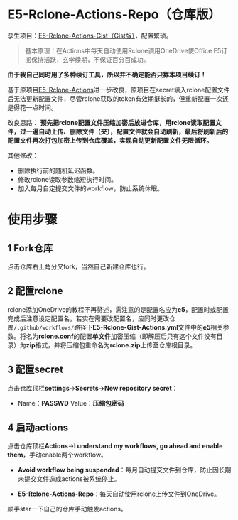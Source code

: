 # E5-Rclone-Actions-Repo（仓库版）

孪生项目：[E5-Rclone-Actions-Gist（Gist版）](https://github.com/ChirmyRam/E5-Rclone-Actions-Gist)，配置繁琐。

> 基本原理：在Actions中每天自动使用Rclone调用OneDrive使Office E5订阅保持活跃，玄学续期，不保证百分百成功。

**由于我自己同时用了多种续订工具，所以并不确定能否只靠本项目续订！**

基于原项目[E5-Rclone-Actions](https://github.com/peng4740/E5-Rclone-Actions)进一步改良，原项目在secret填入rclone配置文件后无法更新配置文件，尽管rclone获取的token有效期挺长的，但重新配置一次还是得花一点时间。

改良思路：
**预先把rclone配置文件压缩加密后放进仓库，用rclone读取配置文件，过一遍自动上传、删除文件（夹），配置文件就会自动刷新，最后将刷新后的配置文件再次打包加密上传到仓库覆盖，实现自动更新配置文件无限循环。**

其他修改：
- 删除执行前的随机延迟函数。
- 修改rclone读取参数缩短执行时间。
- 加入每月自定提交文件的workflow，防止系统休眠。

# 使用步骤
## 1 Fork仓库
点击仓库右上角分叉fork，当然自己新建仓库也行。
## 2 配置rclone
rclone添加OneDrive的教程不再赘述，需注意的是配置名应为**e5**，配置时或配置完成后注意设定配置名，若实在需要改配置名，应同时更改仓库`/.github/workflows/`路径下**E5-Rclone-Gist-Actions.yml**文件中的**e5**相关参数。将名为**rclone.conf**的配置**单文件**加密压缩（即解压后只有这个文件没有目录）为**zip**格式，并将压缩包重命名为**rclone.zip**上传至仓库根目录。
## 3 配置secret

点击仓库顶栏**settings**→**Secrets→New repository secret**：

- Name：**PASSWD**  Value：**压缩包密码**


## 4 启动actions
点击仓库顶栏**Actions**→**I understand my workflows, go ahead and enable them**，手动enable两个workflow。

- **Avoid workflow being suspended**：每月自动提交文件到仓库，防止因长期未提交文件造成actions被系统停止。

- **E5-Rclone-Actions-Repo**：每天自动使用rclone上传文件到OneDrive。

顺手star一下自己的仓库手动触发actions。
